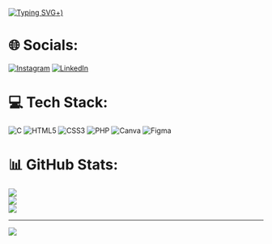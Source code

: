 [![Typing SVG](https://readme-typing-svg.herokuapp.com?font=Fira+Code&weight=500&size=25&pause=1000&color=23D4C3&width=1000&lines=Hello+Word!!+My+name+is+Guilherme+Henrique;I'm+20+years+old+and+from+Sao+Paulo%2C+SP;I'm+a+systems+analysis+and+development+student;Be+Welcome!!+%3A)+)](https://git.io/typing-svg)

# 🌐 Socials:
[![Instagram](https://img.shields.io/badge/Instagram-%23E4405F.svg?logo=Instagram&logoColor=white)](https://instagram.com/@gui.henriiq) [![LinkedIn](https://img.shields.io/badge/LinkedIn-%230077B5.svg?logo=linkedin&logoColor=white)](https://linkedin.com/in/guilherme-abreu-pessoa) 

# 💻  Tech Stack:
![C](https://img.shields.io/badge/c-%2300599C.svg?style=flat&logo=c&logoColor=white) ![HTML5](https://img.shields.io/badge/html5-%23E34F26.svg?style=flat&logo=html5&logoColor=white) ![CSS3](https://img.shields.io/badge/css3-%231572B6.svg?style=flat&logo=css3&logoColor=white) ![PHP](https://img.shields.io/badge/php-%23777BB4.svg?style=flat&logo=php&logoColor=white) ![Canva](https://img.shields.io/badge/Canva-%2300C4CC.svg?style=flat&logo=Canva&logoColor=white) 	![Figma](https://img.shields.io/badge/figma-%23F24E1E.svg?style=flat&logo=figma&logoColor=white)
# 📊 GitHub Stats:
![](https://github-readme-stats.vercel.app/api?username=GuiiAbreu&theme=tokyonight&hide_border=true&include_all_commits=false&count_private=false)<br/>
![](https://github-readme-streak-stats.herokuapp.com/?user=GuiiAbreu&theme=tokyonight&hide_border=true)<br/>
![](https://github-readme-stats.vercel.app/api/top-langs/?username=GuiiAbreu&theme=tokyonight&hide_border=true&include_all_commits=false&count_private=false&layout=compact)

---
[![](https://visitcount.itsvg.in/api?id=GuiiAbreu&icon=5&color=0)](https://visitcount.itsvg.in)

<!-- Proudly created with GPRM ( https://gprm.itsvg.in ) -->
